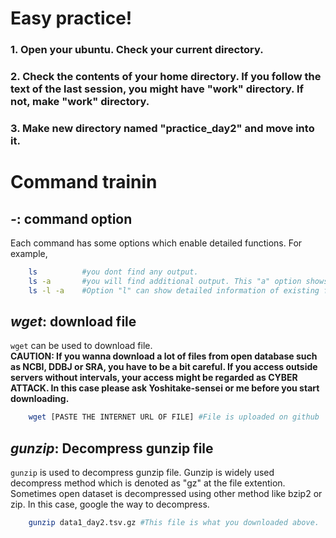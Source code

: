 # Easy practice!
### 1. Open your ubuntu. Check your current directory.  
### 2. Check the contents of your home directory. If you follow the text of the last session, you might have "work" directory. If not, make "work" directory.  
### 3. Make new directory named "practice_day2" and move into it.  

# Command trainin
## *-*: command option  
Each command has some options which enable detailed functions. For example,  
``` bash
    ls          #you dont find any output.
    ls -a       #you will find additional output. This "a" option shows hidden directories and files.
    ls -l -a    #Option "l" can show detailed information of existing files.
```

## *wget*: download file  
`wget` can be used to download file.  
**CAUTION: If you wanna download a lot of files from open database such as NCBI, DDBJ or SRA, you have to be a bit careful. If you access outside servers without intervals, your access might be regarded as CYBER ATTACK. In this case please ask Yoshitake-sensei or me before you start downloading.**  
``` bash
    wget [PASTE THE INTERNET URL OF FILE] #File is uploaded on github
```

## *gunzip*: Decompress gunzip file  
`gunzip` is used to decompress gunzip file. Gunzip is widely used decompress method which is denoted as "gz" at the file extention. Sometimes open dataset is decompressed using other method like bzip2 or zip. In this case, google the way to decompress.  
``` bash
    gunzip data1_day2.tsv.gz #This file is what you downloaded above.
```



